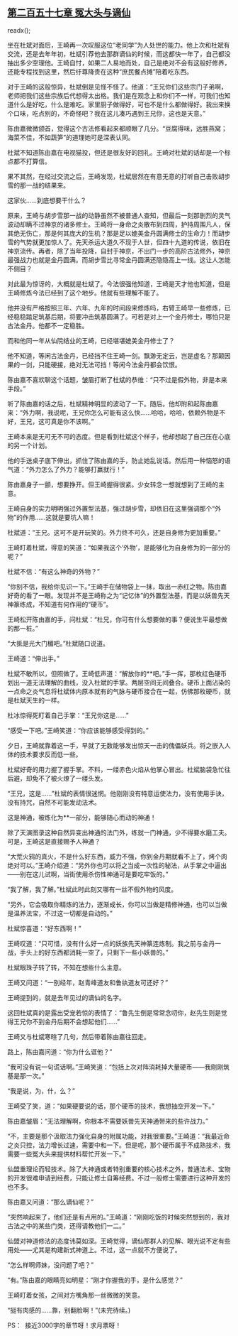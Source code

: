 ## [第二百五十七章 冤大头与谪仙](https://www.xxbiquge.com/11_11207/8960793.html)
readx();

  坐在杜斌对面后，王崎再一次叹服这位“老同学”为人处世的能力。他上次和杜斌有交流，还是去年年初，杜斌引荐他去那群谪仙的时候，而这都快一年了，自己都没抽出多少空理他。王崎自忖，如果二人易地而处，自己是绝对不会有这般好修养，还能专程找到这里，然后纡尊降贵在这种“庶民餐点摊”陪着吃东西。

  对于王崎的这般惊异，杜斌倒是见怪不怪了。他道：“王兄你们这些宗门子弟啊，老师把我们这些宗族后代想得太出格。我们是在观念上和你们不一样，可我们也知道什么是好吃，什么是难吃。家里厨子做得好，可也不是什么都做得好。我出来换个口味，吃点别的，不奇怪吧？我在这儿凑巧遇到王兄你，这也是天意。”

  陈由嘉微微颌首，觉得这个古法修看起来都顺眼了几分。“豆腐得味，远胜燕窝；海菜不佳，不如蔬笋”的道理她可是深表认同。

  杜斌不知道陈由嘉在电视猫投，但还是很友好的回礼。王崎对杜斌的话却是一个标点都不打算信。

  果不其然，在经过交流之后，王崎发现，杜斌居然在有意无意的打听自己击败胡步雪的那一战的结果来。

  这家伙……到底想要干什么？

  原来，王崎与胡步雪那一战的动静虽然不被普通人查知，但最后一刻那剧烈的灵气波动却瞒不过神京的诸多修士。王崎将一身命之炎散布到四周，护持周围凡人，保其绝无伤亡，那是何其庞大的生机？那是足以媲美金丹圆满修士的生命力！而胡步雪的气势就更加惊人了。先天杀运大道久不现于人世，但四十九道的传说，依旧在神京流传。再者，除了当年投降，自封于神京，不出门一步的高阶古法修外，神京最强战力也就是金丹圆满。而胡步雪比寻常金丹圆满还隐隐高上一线。这让人怎能不侧目？

  对此最为惊讶的，大概就是杜斌了。今法很强他知道，王崎是天才他也知道，但是王崎修炼今法已经到了这个地步。他就有些理解不能了。

  他并没有严格按照三年、六年、九年的时间段来修炼吗，右臂王崎早一些修炼，已经稳稳踏足筑基后期，将要冲击筑基圆满了。可若是对上一个金丹修士，哪怕只是古法金丹。他都不一定稳胜。

  而和他同一年从仙院结业的王崎，已经堪堪媲美金丹修士了？

  他不知道，等闲古法金丹，已经挡不住王崎一剑。飘渺无定云，岂是虚名？那颠因果的一剑，只能硬接，绝对无法可挡！等闲今法金丹都会饮恨。

  陈由嘉不喜欢聊这个话题，皱眉打断了杜斌的恭维：“只不过是假外物，非是本来手段。”

  听了陈由嘉的话之后，杜斌精神明显的波动了一下。随后。他却附和起陈由嘉来：“外力啊，我说呢，王兄你怎么可能有这么快……哈哈，哈哈，依赖外物是不好，王兄，这可真是你不该啊。”

  王崎本来是无可无不可的态度。但是看到杜斌这个样子，他却想起了自己压在心底的另一个计划。

  他的手送桌子底下伸出，抓住了陈由嘉的手，防止她乱说话。然后用一种恼怒的语气道：“外力怎么了外力？能够打赢就行！”

  陈由嘉身子一颤，想要挣开。但王崎握得很紧。少女转念一想就想到了王崎的主意。

  王崎自身的实力明明强过外置型法基，强过胡步雪，却依旧在这里强调那个“外物”的作用……这就是要坑人嘛！

  杜斌道：“王兄。这可不是开玩笑的。外力终不可久，还是自身修为更加重要。”

  王崎盯着杜斌，得意的笑道：“如果我这个‘外物’，是能够化为自身修为的一部分的呢？”

  杜斌不信：“有这么神奇的外物？”

  “你别不信，我给你见识一下。”王崎手在储物袋上一抹，取出一赤红之物。陈由嘉好奇的看了一眼。发现并不是王崎称之为“记忆体”的外置型法基，而是以妖兽先天神篆练成，不知道有何作用的“硬币”。

  王崎松开陈由嘉的手，问杜斌：“杜兄，你可有什么想要做的事？便说生平最想做的那一桩。”

  “大抵是光大门楣吧。”杜斌随口说道。

  王崎道：“伸出手。”

  杜斌不敏所以，但照做了。王崎低声道：“解放你的**吧。”手一挥，那枚红色硬币划出一道无法理解的曲线，没入杜斌的手掌。两层空间无间叠合。硬币上面沾染的一点命之炎气息将杜斌体内原本就有的气脉与硬币接合在一起，仿佛那枚硬币，就是杜斌天生的一样。

  杜冰惊得死盯着自己手掌：“王兄你这是……”

  “感受一下吧。”王崎笑道：“你应该能够感受得到的。”

  夕日，王崎就靠着这一手，早就了无数能够发出惊天一击的傀儡妖兵。将之嵌入人体的技术要求反而低一些。

  杜斌好奇的用力握了握手掌。不料，一缕赤色火焰从他掌心冒出。杜斌脑袋急忙往后避，却免不了被火燎了一缕头发。

  “王兄，这是……”杜斌的表情很迷惘。他刚刚没有特意运使法力，没有使用手诀，没有持咒，自然不可能发动法术。

  这是神通，被炼化为**一部分，能够随心而动的神通！

  除了天演图录这种自然异变出神通的法门外，练就一门神通，少不得要水磨工夫。可是，王崎这是直接赐予人神通？

  “大荒火鸦的真火，不是什么好东西，威力不强，你到金丹期就看不上了，烤个肉绝对可以。”王崎介绍道：“另外你也可以将之当成一次性的秘法，从手掌之中逼出——别在这儿试啊，当街使用杀伤性神通可是要吃牢饭的。”

  “我了解，我了解。”杜斌此时此刻又哪有一丝不假外物的风度。

  “另外，它会吸取你精炼的法力，逐渐成长，你可以当做是精修神通，也可以当做是温养法宝，不过这一切都是自动的。”

  杜斌惊喜道：“好东西啊！”

  王崎叹道：“只可惜，没有什么好一点的妖族先天神篆连炼制。我之前与金丹一战，手头上的好东西都消耗一空了，只剩下一些小妖兽的。”

  杜斌眼珠子转了转，不知在想些什么主意。

  王崎又问道：“一别经年，赵青峰道友和鲁纨道友可还好？”

  王崎提到的，就是去年见过的谪仙的名字。

  这回杜斌真的是露出受宠若惊的表情了：“鲁先生倒是常常念叨你，赵先生则是觉得王兄你不到金丹后期不会想起他们……”

  王崎又与杜斌寒暄了几句，然后带着陈由嘉往回走。

  路上，陈由嘉问道：“你为什么诓他？”

  “我可没有说一句谎话啊。”王崎笑道：“包括上次对阵消耗掉大量硬币——我刚刚筑基是那一次。”

  “我是说，为，什，么？”

  王崎受了笑，道：“如果硬要说的话，那个硬币的技术，我想抽空开发一下。”

  陈由嘉皱眉：“无法理解啊，你根本不需要妖兽先天神通带来的些许战力。”

  “不，主要是那个汲取法力强化自身的附属功能，对我很重要。”王崎道：“我最近命之炎只控，法力增长过速，需要中和一下。但是呢，那个硬币属于不成熟技术，我需要一些冤大头来提供材料帮忙开发一下。”

  仙盟重理论而轻技术。除了大神通或者特别重要的核心技术之外，普通法术、宝物的开发很难申请到经费，只能让修士自筹经费。不过一般修士需要进行这种开发的也不多。

  陈由嘉又问道：“那么谪仙呢？”

  “突然响起来了，他们还是有点用的。”王崎道：“刚刚吃饭的时候突然想到的，我对古法之中的某些门类，还得请教他们一二。”

  仙盟对神道修法的态度讳莫如深。王崎觉得，谪仙那群人的见解、眼光说不定有些用处——尤其是构建新式神道上。不过，这一点就不方便说了。

  “怎么样啊师妹，没问题了吧？”

  “有。”陈由嘉的眼睛亮如明星：“刚才你握我的手，是什么感觉？”

  王崎盯着女孩，之间对方嘴角那一丝微微的笑意。

  “挺有肉感的……靠，别翻脸啊！”(未完待续。)

  PS：  接近3000字的章节呀！求月票呀！
